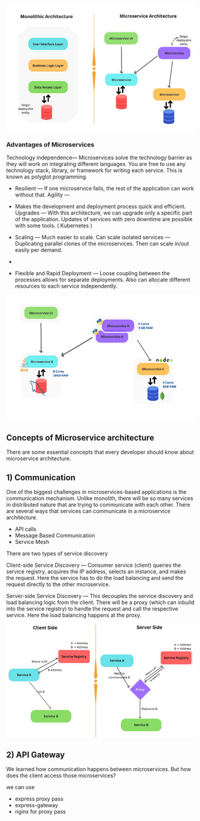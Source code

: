 ![img.png](img.png)


### Advantages of Microservices

Technology independence— 
Microservices solve the technology barrier as they will work on integrating different languages. You are free to use any technology stack, library, or framework for writing each service. This is known as polyglot programming.
- Resilient — 
If one microservice fails, the rest of the application can work without that.
Agility —
- Makes the development and deployment process quick and efficient.
Upgrades — 
With this architecture, we can upgrade only a specific part of the application. Updates of services with zero downtime are possible with some tools. ( Kubernetes )

- Scaling — 
Much easier to scale. Can scale isolated services — Duplicating parallel clones of the microservices. Then can scale in/out easily per demand.
- 
- Flexible and Rapid Deployment — Loose coupling between the processes allows for separate deployments. Also can allocate different resources to each service independently.

![img_1.png](img_1.png)



## Concepts of Microservice architecture

There are some essential concepts that every developer should know about microservice architecture.

## 1) Communication

One of the biggest challenges in microservices-based applications is the communication mechanism. Unlike monolith, there will be so many services in distributed nature that are trying to communicate with each other.
There are several ways that services can communicate in a microservice architecture.

- API calls
- Message Based Communication
- Service Mesh

 
There are two types of service discovery

Client-side Service Discovery
— Consumer service (client) queries the service registry, acquires the IP address, selects an instance, and makes the request. Here the service has to do the load balancing and send the request directly to the other microservice.

Server-side Service Discovery 
— This decouples the service discovery and load balancing logic from the client. There will be a proxy (which can inbuild into the service registry) to handle the request and call the respective service. Here the load balancing happens at the proxy.


![img_2.png](img_2.png)


## 2) API Gateway

We learned how communication happens between microservices. But how does the client access those microservices?


we can use
- express proxy pass
- express-gateway
- nginx for proxy pass
